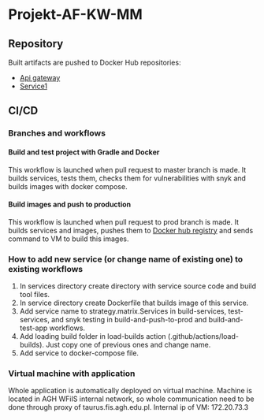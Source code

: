 # Projekt-AF-KW-MM

## Repository
Built artifacts are pushed to Docker Hub repositories:
- [Api gateway](https://hub.docker.com/r/kerdamon/api-gateway)
- [Service1](https://hub.docker.com/r/kerdamon/service1)

## CI/CD

### Branches and workflows

#### Build and test project with Gradle and Docker

This workflow is launched when pull request to master branch is made. It builds services, tests them, checks them for vulnerabilities with snyk and builds images with docker compose.

#### Build images and push to production

This workflow is launched when pull request to prod branch is made. It builds services and images, pushes them to [Docker hub registry](https://hub.docker.com/r/kerdamon) and sends command to VM to build this images.

### How to add new service (or change name of existing one) to existing workflows

1. In services  directory create directory with service source code and build tool files.
2. In service directory create Dockerfile that builds image of this service.
3. Add service name to strategy.matrix.Services in build-services, test-services, and snyk testing in build-and-push-to-prod and build-and-test-app workflows.
4. Add loading build folder in load-builds action (.github/actions/load-builds). Just copy one of previous ones and change name.
5. Add service to docker-compose file.


### Virtual machine with application

Whole application is automatically deployed on virtual machine. Machine is located in AGH WFiIS internal network, so whole communication need to be done through proxy of taurus.fis.agh.edu.pl. 
Internal ip of VM: 172.20.73.3
